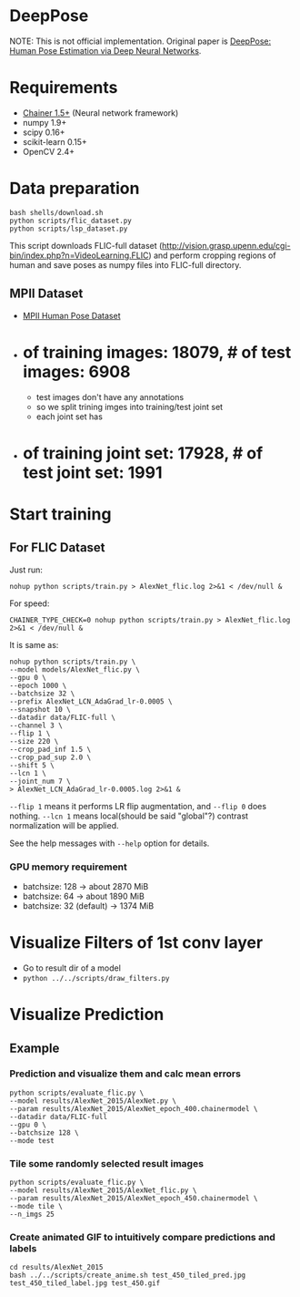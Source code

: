 DeepPose
========

NOTE: This is not official implementation. Original paper is [DeepPose: Human Pose Estimation via Deep Neural Networks](http://arxiv.org/abs/1312.4659).

# Requirements

- [Chainer 1.5+](https://github.com/pfnet/chainer) (Neural network framework)
- numpy 1.9+
- scipy 0.16+
- scikit-learn 0.15+
- OpenCV 2.4+

# Data preparation

```
bash shells/download.sh
python scripts/flic_dataset.py
python scripts/lsp_dataset.py
```

This script downloads FLIC-full dataset (http://vision.grasp.upenn.edu/cgi-bin/index.php?n=VideoLearning.FLIC) and perform cropping regions of human and save poses as numpy files into FLIC-full directory.

## MPII Dataset

- [MPII Human Pose Dataset](http://human-pose.mpi-inf.mpg.de/#download)
- # of training images: 18079, # of test images: 6908
    - test images don't have any annotations
    - so we split trining imges into training/test joint set
    - each joint set has
- # of training joint set: 17928, # of test joint set: 1991

# Start training

## For FLIC Dataset

Just run:

```
nohup python scripts/train.py > AlexNet_flic.log 2>&1 < /dev/null &
```

For speed:

```
CHAINER_TYPE_CHECK=0 nohup python scripts/train.py > AlexNet_flic.log 2>&1 < /dev/null &
```

It is same as:

```
nohup python scripts/train.py \
--model models/AlexNet_flic.py \
--gpu 0 \
--epoch 1000 \
--batchsize 32 \
--prefix AlexNet_LCN_AdaGrad_lr-0.0005 \
--snapshot 10 \
--datadir data/FLIC-full \
--channel 3 \
--flip 1 \
--size 220 \
--crop_pad_inf 1.5 \
--crop_pad_sup 2.0 \
--shift 5 \
--lcn 1 \
--joint_num 7 \
> AlexNet_LCN_AdaGrad_lr-0.0005.log 2>&1 &
```

`--flip 1` means it performs LR flip augmentation, and `--flip 0` does nothing. `--lcn 1` means local(should be said "global"?) contrast normalization will be applied.

See the help messages with `--help` option for details.

### GPU memory requirement

- batchsize: 128 -> about 2870 MiB
- batchsize: 64 -> about 1890 MiB
- batchsize: 32 (default) -> 1374 MiB

# Visualize Filters of 1st conv layer

- Go to result dir of a model
-  `python ../../scripts/draw_filters.py`

# Visualize Prediction

## Example

### Prediction and visualize them and calc mean errors

```
python scripts/evaluate_flic.py \
--model results/AlexNet_2015/AlexNet.py \
--param results/AlexNet_2015/AlexNet_epoch_400.chainermodel \
--datadir data/FLIC-full
--gpu 0 \
--batchsize 128 \
--mode test
```

### Tile some randomly selected result images

```
python scripts/evaluate_flic.py \
--model results/AlexNet_2015/AlexNet_flic.py \
--param results/AlexNet_2015/AlexNet_epoch_450.chainermodel \
--mode tile \
--n_imgs 25
```

### Create animated GIF to intuitively compare predictions and labels

```
cd results/AlexNet_2015
bash ../../scripts/create_anime.sh test_450_tiled_pred.jpg test_450_tiled_label.jpg test_450.gif
```
